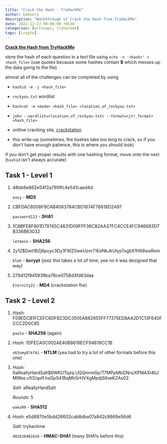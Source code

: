 ```yaml
---
title: "Crack the Hash - TryHackMe"
author: bakeery
description: "Walkthrough of Crack the Hash from TryHackMe"
date: 2022-12-23 00:00:00 +0530
categories: [writeups, tryhackme]
tags: [crypto]
---
```


**[Crack the Hash from TryHackMe](https://tryhackme.com/room/crackthehash)**

store the hash of each question in a text file using `echo -n '<hash>' > <hash_file>` (use quotes because some hashes contain **$** which messes up the data going to the file)

almost all of the challenges can be completed by using

* `hashid -m -j <hash_file>`

* `rockyou.txt` wordlist

* `hashcat -m <mode> <hash_file> <location_of_rockyou.txt>`

* `john --wordlist=<location_of_rockyou.txt> --format=<jtr_format> <hash_file>`

* onlline cracking site, [crackstation](https://cracktstation.net)

* this write-up (sometimes, the hashes take too long to crack, so if you don't have enough patience, this is where you should look)

if you don't get proper results with one hashing format, move onto the next (`hashid` isn't always accurate)

## Task 1 - Level 1

1. 48bb6e862e54f2a795ffc4e541caed4d

	`easy` - **MD5**

2. CBFDAC6008F9CAB4083784CBD1874F76618D2A97

	`password123` - **SHA1**

3. 1C8BFE8F801D79745C4631D09FFF36C82AA37FC4CCE4FC946683D7B336B63032

	`letmein` - **SHA256**

4. $2y$12$Dwt1BZj6pcyc3Dy1FWZ5ieeUznr71EeNkJkUlypTsgbX1H68wsRom

	`bleh` - **bcrypt** (jeez this takes a lot of time, yea no it was designed that way)

5. 279412f945939ba78ce0758d3fd83daa

	`Eternity22` - **MD4** (crackstation ftw)

## Task 2 - Level 2

1. *Hash:* F09EDCB1FCEFC6DFB23DC3505A882655FF77375ED8AA2D1C13F640FCCC2D0C85

	`paule` - **SHA256** (again)

2. *Hash:* 1DFECA0C002AE40B8619ECF94819CC1B

	`n63umy8lkf4i` - **NTLM** (yea had to try a lot of other formats before this one)

3. *Hash:* $6$aReallyHardSalt$6WKUTqzq.UQQmrm0p/T7MPpMbGNnzXPMAXi4bJMl9be.cfi3/qxIf.hsGpS41BqMhSrHVXgMpdjS6xeKZAs02.

	*Salt:* aReallyHardSalt

	*Rounds:* 5

	`waka99` - **SHA512**

4. *Hash:* e5d8870e5bdd26602cab8dbe07a942c8669e56d6

	*Salt:* tryhackme

	`481616481616` - **HMAC-SHA1** (many SHA1s before this)
